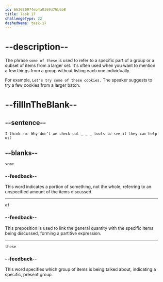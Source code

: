 ```yaml
---
id: 663620974eb4a0369d76b6b8
title: Task 17
challengeType: 22
dashedName: task-17
---
```


<!--
AUDIO REFERENCE: 
Sarah: I think so. Why don't we check out some of these tools to see if they can help us?
-->

# --description--

The phrase `some of these` is used to refer to a specific part of a group or a subset of items from a larger set. It's often used when you want to mention a few things from a group without listing each one individually.

For example, `Let's try some of these cookies.` The speaker suggests to try a few cookies from a larger batch.

# --fillInTheBlank--

## --sentence--

`I think so. Why don't we check out _ _ _ tools to see if they can help us?`

## --blanks--

`some`

### --feedback--

This word indicates a portion of something, not the whole, referring to an unspecified amount of the items discussed.

---

`of`

### --feedback--

This preposition is used to link the general quantity with the specific items being discussed, forming a partitive expression.

---

`these`

### --feedback--

This word specifies which group of items is being talked about, indicating a specific, present group.
